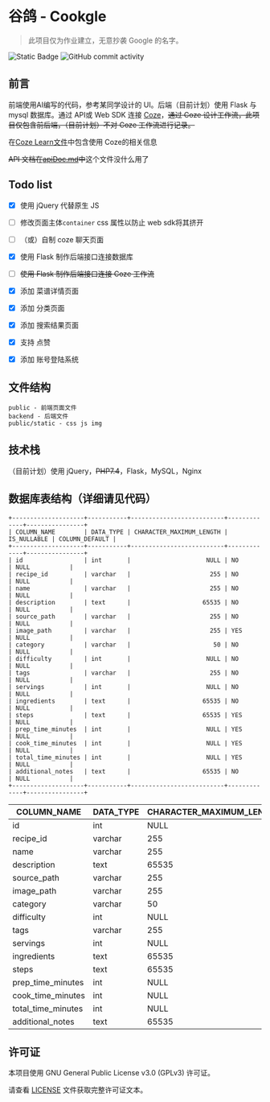 # 谷鸽 - Cookgle
> 此项目仅为作业建立，无意抄袭 Google 的名字。

![Static Badge](https://img.shields.io/badge/%E8%B0%B7-%E9%B8%BD-orange)
![GitHub commit activity](https://img.shields.io/github/commit-activity/w/xu-fencer/cookgle)

<!-- [TOC] -->

## 前言

前端使用AI编写的代码，参考某同学设计的 UI。后端（目前计划）使用 Flask 与 mysql 数据库。通过 API或 Web SDK 连接 [Coze](https://www.coze.com/)，~~通过 Coze 设计工作流，此项目仅包含前后端，（目前计划）不对 Coze 工作流进行记录。~~

在[Coze Learn文件](CozeLearn.md)中包含使用 Coze的相关信息

~~API 文档在[apiDoc.md](apiDoc.md)中~~这个文件没什么用了

## Todo list

- [x] 使用 jQuery 代替原生 JS
- [ ] 修改页面主体`container` css 属性以防止 web sdk将其挤开
- [ ] （或）自制 coze 聊天页面
- [x] 使用 Flask 制作后端接口连接数据库
- [ ] ~~使用 Flask 制作后端接口连接  Coze 工作流~~
- [x] 添加 菜谱详情页面
- [x] 添加 分类页面
- [x] 添加 搜索结果页面
- [x] 支持 点赞
- [x] 添加 账号登陆系统


## 文件结构

```
public - 前端页面文件
backend - 后端文件
public/static - css js img
```

## 技术栈

（目前计划）使用 jQuery，~~PHP7.4~~，Flask，MySQL，Nginx

## 数据库表结构（详细请见代码）
```
+--------------------+-----------+--------------------------+-------------+----------------+
| COLUMN_NAME        | DATA_TYPE | CHARACTER_MAXIMUM_LENGTH | IS_NULLABLE | COLUMN_DEFAULT |
+--------------------+-----------+--------------------------+-------------+----------------+
| id                 | int       |                     NULL | NO          | NULL           |
| recipe_id          | varchar   |                      255 | NO          | NULL           |
| name               | varchar   |                      255 | NO          | NULL           |
| description        | text      |                    65535 | NO          | NULL           |
| source_path        | varchar   |                      255 | NO          | NULL           |
| image_path         | varchar   |                      255 | YES         | NULL           |
| category           | varchar   |                       50 | NO          | NULL           |
| difficulty         | int       |                     NULL | NO          | NULL           |
| tags               | varchar   |                      255 | NO          | NULL           |
| servings           | int       |                     NULL | NO          | NULL           |
| ingredients        | text      |                    65535 | NO          | NULL           |
| steps              | text      |                    65535 | YES         | NULL           |
| prep_time_minutes  | int       |                     NULL | YES         | NULL           |
| cook_time_minutes  | int       |                     NULL | YES         | NULL           |
| total_time_minutes | int       |                     NULL | YES         | NULL           |
| additional_notes   | text      |                    65535 | NO          | NULL           |
+--------------------+-----------+--------------------------+-------------+----------------+
```

| COLUMN_NAME        | DATA_TYPE | CHARACTER_MAXIMUM_LENGTH | IS_NULLABLE | COLUMN_DEFAULT |
|--------------------|-----------|--------------------------|-------------|----------------|
| id                 | int       | NULL                     | NO          | NULL           |
| recipe_id          | varchar   | 255                      | NO          | NULL           |
| name               | varchar   | 255                      | NO          | NULL           |
| description        | text      | 65535                    | NO          | NULL           |
| source_path        | varchar   | 255                      | NO          | NULL           |
| image_path         | varchar   | 255                      | YES         | NULL           |
| category           | varchar   | 50                       | NO          | NULL           |
| difficulty         | int       | NULL                     | NO          | NULL           |
| tags               | varchar   | 255                      | NO          | NULL           |
| servings           | int       | NULL                     | NO          | NULL           |
| ingredients        | text      | 65535                    | NO          | NULL           |
| steps              | text      | 65535                    | YES         | NULL           |
| prep_time_minutes  | int       | NULL                     | YES         | NULL           |
| cook_time_minutes  | int       | NULL                     | YES         | NULL           |
| total_time_minutes | int       | NULL                     | YES         | NULL           |
| additional_notes   | text      | 65535                    | NO          | NULL           |





## 许可证

本项目使用 GNU General Public License v3.0 (GPLv3) 许可证。

请查看 [LICENSE](LICENSE) 文件获取完整许可证文本。